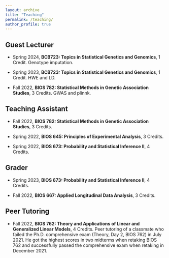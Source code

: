 ```yaml
---
layout: archive
title: "Teaching"
permalink: /teaching/
author_profile: true
---
```


## Guest Lecturer

- Spring 2024, **BCB723: Topics in Statistical Genetics and Genomics**, 1 Credit. Genotype imputation.

- Spring 2023, **BCB723: Topics in Statistical Genetics and Genomics**, 1 Credit. HWE and LD. 

- Fall 2022, **BIOS 782: Statistical Methods in Genetic Association Studies**, 3 Credits. GWAS and plinnk.


## Teaching Assistant

- Fall 2022, **BIOS 782: Statistical Methods in Genetic Association Studies**, 3 Credits.

- Spring 2022, **BIOS 645: Principles of Experimental Analysis**, 3 Credits.

- Spring 2022, **BIOS 673: Probability and Statistical Inference II**, 4 Credits.


## Grader

- Spring 2023, **BIOS 673: Probability and Statistical Inference II**, 4 Credits.

- Fall 2022, **BIOS 667: Applied Longitudinal Data Analysis**, 3 Credits.

## Peer Tutoring

- Fall 2022, **BIOS 762: Theory and Applications of Linear and Generalized Linear Models**, 4 Credits.
Peer tutoring of a classmate who failed the Ph.D. comprehensive exam (Theory, Day 2, BIOS 762) in July 2021. 
He got the highest scores in two midterms when retaking BIOS 762 and successfully passed the comprehensive exam when retaking in December 2021.


